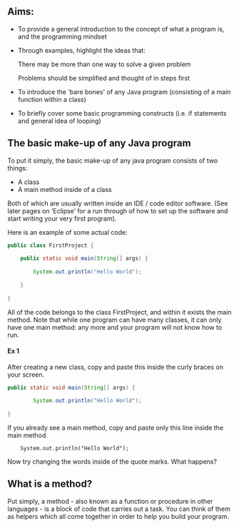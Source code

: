 ## Aims:
- To provide a general introduction to the concept of what a program is, and the programming mindset
- Through examples, highlight the ideas that: 

  There may be more than one way to solve a given problem

  Problems should be simplified and thought of in steps first

- To introduce the 'bare bones' of any Java program (consisting of a main function within a class)
- To briefly cover some basic programming constructs (i.e. if statements and general idea of looping)

## The basic make-up of any Java program

To put it simply, the basic make-up of any java program consists of two things:

-	A class
-	A main method inside of a class

Both of which are usually written inside an IDE / code editor software. (See later pages on ‘Eclipse’ for a run through of how to set up the software and start writing your very first program).

Here is an example of some actual code:

```java
public class FirstProject {
   
    public static void main(String[] args) {
        
        System.out.println("Hello World");
        
    }
    
}
```

All of the code belongs to the class FirstProject, and within it exists the main method. Note that while one program can have many classes, it can only have one main method: any more and your program will not know how to run.

#### Ex 1

After creating a new class, copy and paste this inside the curly braces on your screen. 
	
```java
public static void main(String[] args) {
        
        System.out.println("Hello World");
        
}
```

If you already see a main method, copy and paste only this line inside the main method.

        System.out.println("Hello World");

Now try changing the words inside of the quote marks. What happens?

## What is a method?

Put simply, a method - also known as a function or procedure in other languages - is a block of code that carries out a task. You can think of them as helpers which all come together in order to help you build your program.
